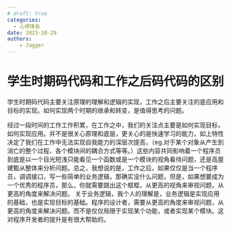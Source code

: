 ```yaml
---
# draft: true 
categories:
  - 心得体会
date: 2023-10-29
authors: 
    - Jagger
---
```


# 学生时期码代码和工作之后码代码的区别

学生时期码代码主要关注原理的理解和逻辑的实现，工作之后主要关注的是应用和目标的实现。如何实现两个时期的继承和转变，是值得思考的问题。

<!-- more -->

经过一段时间的工作工作积累，在工作之中，我们的关注点主要是如何实现目标，如何实现应用。并不是很关心原理和底层，更关心的是快速学习的能力，如上特性决定了我们在工作中无法实现自我能力的深层次提高，（eg.对于某个对象从产生到消亡的整个过程、各个模块间的耦合方式等等。）这些内容共同影响着一个程序员到底是以一个目光短浅只能看见一个函数或是一个模块的视角看待问题，还是高屋建甄从整体来分析问题。总之，我想说的是，工作之后，如果仅仅是当一个程序员，调调接口，写一些简单的业务逻辑，那确实没什么问题，但是，如果想要成为一个优秀的程序员，那么，你就需要跳出这个框框，从更高的视角来审视问题，从更高的角度来解决问题。
关于业务逻辑，我个人的理解是，业务逻辑是实现应用的基础，也是实现目标的基础。程序的设计者，需要从更高的角度来审视问题，从更高的角度来解决问题。而不是仅仅局限于实现某个功能，或者实现某个模块。这对程序开发者的提升是有很大帮助的。